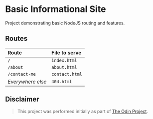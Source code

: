 # Basic Informational Site

<!-- Simple NodeJS server application -->

Project demonstrating basic NodeJS routing and features.

## Routes

| Route             | File to serve  |
| :---------------- | :------------- |
| `/`               | `index.html`   |
| `/about`          | `about.html`   |
| `/contact-me`     | `contact.html` |
| _Everywhere else_ | `404.html`     |

## Disclaimer

> This project was performed initially as part of [The Odin Project](https://www.theodinproject.com/).
